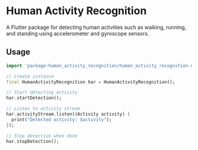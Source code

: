 # Human Activity Recognition

A Flutter package for detecting human activities such as walking, running, and standing using accelerometer and gyroscope sensors.

## Usage

```dart
import 'package:human_activity_recognition/human_activity_recognition.dart';

// Create instance
final HumanActivityRecognition har = HumanActivityRecognition();

// Start detecting activity
har.startDetection();

// Listen to activity stream
har.activityStream.listen((Activity activity) {
  print("Detected activity: $activity");
});

// Stop detection when done
har.stopDetection();

